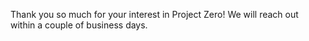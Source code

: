 <p class="is-1 is-centered">
    Thank you so much for your interest in Project Zero! We will reach out within a couple of business days.
</p>
